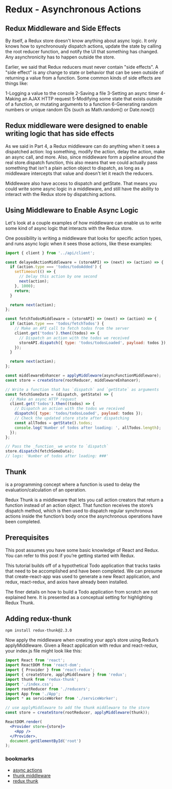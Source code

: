 # Redux - Asynchronous Actions

## Redux Middleware and Side Effects

By itself, a Redux store doesn't know anything about async logic. It only knows how to synchronously dispatch actions, update the state by calling the root reducer function, and notify the UI that something has changed. Any asynchronicity has to happen outside the store.

Earlier, we said that Redux reducers must never contain "side effects". A "side effect" is any change to state or behavior that can be seen outside of returning a value from a function. Some common kinds of side effects are things like:

1-Logging a value to the console
2-Saving a file
3-Setting an async timer
4-Making an AJAX HTTP request
5-Modifying some state that exists outside of a function, or mutating arguments to a function
6-Generating random numbers or unique random IDs (such as Math.random() or Date.now())

## Redux middleware were designed to enable writing logic that has side effects

As we said in Part 4, a Redux middleware can do anything when it sees a dispatched action: log something, modify the action, delay the action, make an async call, and more. Also, since middleware form a pipeline around the real store.dispatch function, this also means that we could actually pass something that isn't a plain action object to dispatch, as long as a middleware intercepts that value and doesn't let it reach the reducers.

Middleware also have access to dispatch and getState. That means you could write some async logic in a middleware, and still have the ability to interact with the Redux store by dispatching actions.

## Using Middleware to Enable Async Logic

Let's look at a couple examples of how middleware can enable us to write some kind of async logic that interacts with the Redux store.

One possibility is writing a middleware that looks for specific action types, and runs async logic when it sees those actions, like these examples:

```jsx
import { client } from '../api/client';

const delayedActionMiddleware = (storeAPI) => (next) => (action) => {
  if (action.type === 'todos/todoAdded') {
    setTimeout(() => {
      // Delay this action by one second
      next(action);
    }, 1000);
    return;
  }

  return next(action);
};

const fetchTodosMiddleware = (storeAPI) => (next) => (action) => {
  if (action.type === 'todos/fetchTodos') {
    // Make an API call to fetch todos from the server
    client.get('todos').then((todos) => {
      // Dispatch an action with the todos we received
      storeAPI.dispatch({ type: 'todos/todosLoaded', payload: todos });
    });
  }

  return next(action);
};
```

```jsx
const middlewareEnhancer = applyMiddleware(asyncFunctionMiddleware);
const store = createStore(rootReducer, middlewareEnhancer);

// Write a function that has `dispatch` and `getState` as arguments
const fetchSomeData = (dispatch, getState) => {
  // Make an async HTTP request
  client.get('todos').then((todos) => {
    // Dispatch an action with the todos we received
    dispatch({ type: 'todos/todosLoaded', payload: todos });
    // Check the updated store state after dispatching
    const allTodos = getState().todos;
    console.log('Number of todos after loading: ', allTodos.length);
  });
};

// Pass the _function_ we wrote to `dispatch`
store.dispatch(fetchSomeData);
// logs: 'Number of todos after loading: ###'
```

## Thunk

is a programming concept where a function is used to delay the evaluation/calculation of an operation.

Redux Thunk is a middleware that lets you call action creators that return a function instead of an action object. That function receives the store’s dispatch method, which is then used to dispatch regular synchronous actions inside the function’s body once the asynchronous operations have been completed.

## Prerequisites

This post assumes you have some basic knowledge of React and Redux. You can refer to this post if you’re getting started with Redux.

This tutorial builds off of a hypothetical Todo application that tracks tasks that need to be accomplished and have been completed. We can presume that create-react-app was used to generate a new React application, and redux, react-redux, and axios have already been installed.

The finer details on how to build a Todo application from scratch are not explained here. It is presented as a conceptual setting for highlighting Redux Thunk.

## Adding redux-thunk

`npm install redux-thunk@2.3.0`

Now apply the middleware when creating your app’s store using Redux’s applyMiddleware. Given a React application with redux and react-redux, your index.js file might look like this:

```jsx
import React from 'react';
import ReactDOM from 'react-dom';
import { Provider } from 'react-redux';
import { createStore, applyMiddleware } from 'redux';
import thunk from 'redux-thunk';
import './index.css';
import rootReducer from './reducers';
import App from './App';
import * as serviceWorker from './serviceWorker';

// use applyMiddleware to add the thunk middleware to the store
const store = createStore(rootReducer, applyMiddleware(thunk));

ReactDOM.render(
  <Provider store={store}>
    <App />
  </Provider>,
  document.getElementById('root')
);
```

### bookmarks

- [async actions](https://redux.js.org/tutorials/fundamentals/part-6-async-logic)
- [thunk middleware](https://github.com/reduxjs/redux-thunk)
- [redux thunk](https://www.digitalocean.com/community/tutorials/redux-redux-thunk)
